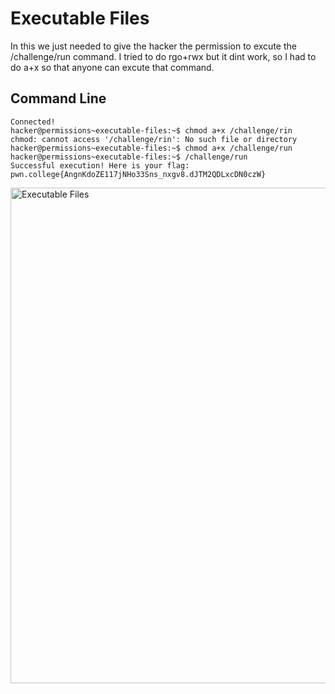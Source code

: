 # Executable Files
In this we just needed to give the hacker the permission to excute the /challenge/run command. I tried to do rgo+rwx but it dint work, so I had to do a+x so that anyone can
excute that command.
## Command Line
```
Connected!
hacker@permissions~executable-files:~$ chmod a+x /challenge/rin
chmod: cannot access '/challenge/rin': No such file or directory
hacker@permissions~executable-files:~$ chmod a+x /challenge/run
hacker@permissions~executable-files:~$ /challenge/run
Successful execution! Here is your flag:
pwn.college{AngnKdoZE117jNHo33Sns_nxgv8.dJTM2QDLxcDN0czW}
```
<img width="793" alt="Executable Files" src="https://github.com/user-attachments/assets/80ae8516-81d6-4672-8965-5ea1f3b2ed61">

